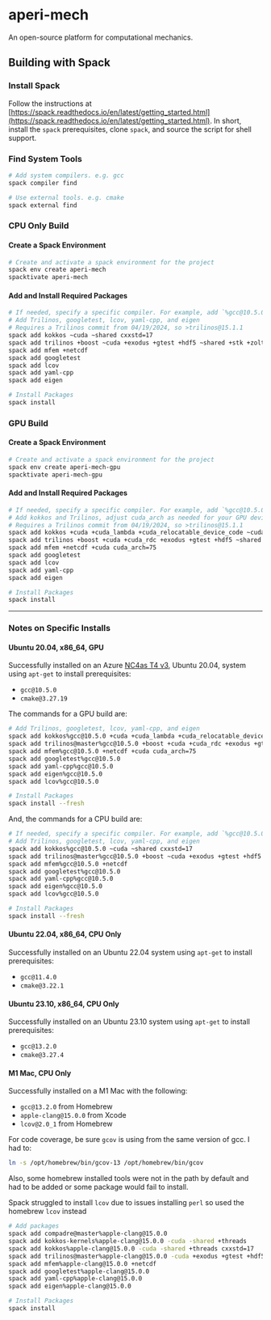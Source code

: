 # aperi-mech

An open-source platform for computational mechanics.

## Building with Spack

### Install Spack

Follow the instructions at [https://spack.readthedocs.io/en/latest/getting_started.html](https://spack.readthedocs.io/en/latest/getting_started.html). In short, install the `spack` prerequisites, clone `spack`, and source the script for shell support.

### Find System Tools

```bash
# Add system compilers. e.g. gcc
spack compiler find

# Use external tools. e.g. cmake
spack external find
```

### CPU Only Build

#### Create a Spack Environment

```bash
# Create and activate a spack environment for the project
spack env create aperi-mech
spacktivate aperi-mech
```

#### Add and Install Required Packages

```bash
# If needed, specify a specific compiler. For example, add `%gcc@10.5.0` at the end of the `spack add` commands
# Add Trilinos, googletest, lcov, yaml-cpp, and eigen
# Requires a Trilinos commit from 04/19/2024, so >trilinos@15.1.1
spack add kokkos ~cuda ~shared cxxstd=17
spack add trilinos +boost ~cuda +exodus +gtest +hdf5 ~shared +stk +zoltan +zoltan2 cxxstd=17
spack add mfem +netcdf
spack add googletest
spack add lcov
spack add yaml-cpp
spack add eigen

# Install Packages
spack install
```

### GPU Build

#### Create a Spack Environment

```bash
# Create and activate a spack environment for the project
spack env create aperi-mech-gpu
spacktivate aperi-mech-gpu
```

#### Add and Install Required Packages

```bash
# If needed, specify a specific compiler. For example, add `%gcc@10.5.0` at the end of the `spack add` commands
# Add kokkos and Trilinos, adjust cuda_arch as needed for your GPU device
# Requires a Trilinos commit from 04/19/2024, so >trilinos@15.1.1
spack add kokkos +cuda +cuda_lambda +cuda_relocatable_device_code ~cuda_uvm ~shared +wrapper cuda_arch=75 cxxstd=17
spack add trilinos +boost +cuda +cuda_rdc +exodus +gtest +hdf5 ~shared +stk ~uvm +wrapper +zoltan +zoltan2 cuda_arch=75 cxxstd=17
spack add mfem +netcdf +cuda cuda_arch=75
spack add googletest
spack add lcov
spack add yaml-cpp
spack add eigen

# Install Packages
spack install
```

---

### Notes on Specific Installs

#### Ubuntu 20.04, x86_64, GPU

Successfully installed on an Azure [NC4as T4 v3](https://learn.microsoft.com/en-us/azure/virtual-machines/nct4-v3-series), Ubuntu 20.04, system using `apt-get` to install prerequisites:

- `gcc@10.5.0`
- `cmake@3.27.19`

The commands for a GPU build are:

```bash
# Add Trilinos, googletest, lcov, yaml-cpp, and eigen
spack add kokkos%gcc@10.5.0 +cuda +cuda_lambda +cuda_relocatable_device_code ~cuda_uvm ~shared +wrapper cuda_arch=75 cxxstd=17
spack add trilinos@master%gcc@10.5.0 +boost +cuda +cuda_rdc +exodus +gtest +hdf5 ~shared +stk ~uvm +wrapper +zoltan +zoltan2 cuda_arch=75 cxxstd=17
spack add mfem%gcc@10.5.0 +netcdf +cuda cuda_arch=75
spack add googletest%gcc@10.5.0
spack add yaml-cpp%gcc@10.5.0
spack add eigen%gcc@10.5.0
spack add lcov%gcc@10.5.0

# Install Packages
spack install --fresh
```

And, the commands for a CPU build are:

```bash
# If needed, specify a specific compiler. For example, add `%gcc@10.5.0` at the end of the `spack add` commands
# Add Trilinos, googletest, lcov, yaml-cpp, and eigen
spack add kokkos%gcc@10.5.0 ~cuda ~shared cxxstd=17
spack add trilinos@master%gcc@10.5.0 +boost ~cuda +exodus +gtest +hdf5 ~shared +stk +zoltan +zoltan2 cxxstd=17
spack add mfem%gcc@10.5.0 +netcdf
spack add googletest%gcc@10.5.0
spack add yaml-cpp%gcc@10.5.0
spack add eigen%gcc@10.5.0
spack add lcov%gcc@10.5.0

# Install Packages
spack install --fresh
```

#### Ubuntu 22.04, x86_64, CPU Only

Successfully installed on an Ubuntu 22.04 system using `apt-get` to install prerequisites:

- `gcc@11.4.0`
- `cmake@3.22.1`

#### Ubuntu 23.10, x86_64, CPU Only

Successfully installed on an Ubuntu 23.10 system using `apt-get` to install prerequisites:

- `gcc@13.2.0`
- `cmake@3.27.4`

#### M1 Mac, CPU Only

Successfully installed on a M1 Mac with the following:

- `gcc@13.2.0` from Homebrew
- `apple-clang@15.0.0` from Xcode
- `lcov@2.0_1` from Homebrew

For code coverage, be sure `gcov` is using from the same version of gcc. I had to:

```bash
ln -s /opt/homebrew/bin/gcov-13 /opt/homebrew/bin/gcov
```

Also, some homebrew installed tools were not in the path by default and had to be added or some package would fail to install.

Spack struggled to install `lcov` due to issues installing `perl` so used the homebrew `lcov` instead

```bash
# Add packages
spack add compadre@master%apple-clang@15.0.0
spack add kokkos-kernels%apple-clang@15.0.0 -cuda -shared +threads
spack add kokkos%apple-clang@15.0.0 -cuda -shared +threads cxxstd=17
spack add trilinos@master%apple-clang@15.0.0 -cuda +exodus +gtest +hdf5 -shared +stk +zoltan +zoltan2 cxxstd=17
spack add mfem%apple-clang@15.0.0 +netcdf
spack add googletest%apple-clang@15.0.0
spack add yaml-cpp%apple-clang@15.0.0
spack add eigen%apple-clang@15.0.0

# Install Packages
spack install
```
